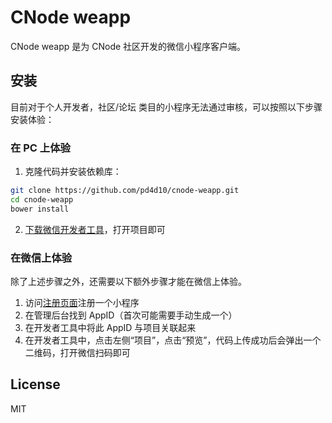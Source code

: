 # CNode weapp

CNode weapp 是为 CNode 社区开发的微信小程序客户端。

## 安装

目前对于个人开发者，社区/论坛 类目的小程序无法通过审核，可以按照以下步骤安装体验：

### 在 PC 上体验

1. 克隆代码并安装依赖库：

  ```sh
  git clone https://github.com/pd4d10/cnode-weapp.git
  cd cnode-weapp
  bower install
  ```

2. [下载微信开发者工具](https://mp.weixin.qq.com/debug/wxadoc/dev/devtools/download.html)，打开项目即可

### 在微信上体验

除了上述步骤之外，还需要以下额外步骤才能在微信上体验。

1. 访问[注册页面](https://mp.weixin.qq.com/wxopen/waregister?action=step1)注册一个小程序
2. 在管理后台找到 AppID（首次可能需要手动生成一个）
3. 在开发者工具中将此 AppID 与项目关联起来
4. 在开发者工具中，点击左侧“项目”，点击“预览”，代码上传成功后会弹出一个二维码，打开微信扫码即可

## License

MIT
